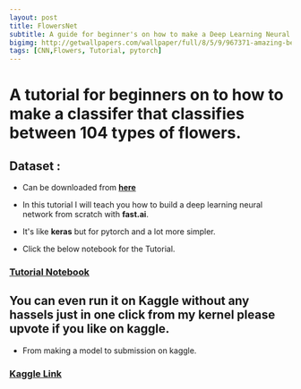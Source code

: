 ```yaml
---
layout: post
title: FlowersNet
subtitle: A guide for beginner's on how to make a Deep Learning Neural Network to classify 104 types of flowers.
bigimg: http://getwallpapers.com/wallpaper/full/8/5/9/967371-amazing-beautiful-flowers-wallpaper-1920x1200-for-pc.jpg
tags: [CNN,Flowers, Tutorial, pytorch]
---
```


# A  tutorial for beginners on to how to make a classifer that classifies between 104 types of flowers.

## Dataset :
* Can be downloaded from [**here**](https://www.kaggle.com/ianmoone0617/flower-goggle-tpu-classification)

* In  this tutorial I will teach you how to build a deep learning neural network from scratch with **fast.ai**.
* It's like **keras** but for pytorch and a lot more simpler.

* Click the below notebook for the Tutorial.

### [**Tutorial Notebook**](https://shadab4150.github.io/Deep-Learning-Classifiers/104_flowers_classification.html)

## You can even run it on **Kaggle** without any hassels just in one click from my kernel please upvote if you like on kaggle. 

* From making a model to submission on kaggle.

### [**Kaggle Link**](https://www.kaggle.com/ianmoone0617/flower-gpu-fastai)
